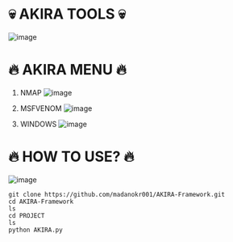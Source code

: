 # 💀 AKIRA TOOLS 💀
![image](https://github.com/user-attachments/assets/c4a23fdc-085d-4c0c-984a-a7fa053aa919)

# 🔥 AKIRA MENU 🔥
1. NMAP
![image](https://github.com/user-attachments/assets/c58a97c7-8233-4bc0-8f91-2bc02ab94fae)

2. MSFVENOM
![image](https://github.com/user-attachments/assets/4dc36fe1-4001-483f-bda5-f5941c5cdf73)

3. WINDOWS
![image](https://github.com/user-attachments/assets/d45a61da-04c4-43ea-be27-21c71d3c6bbd)

# 🔥 HOW TO USE? 🔥
![image](https://github.com/user-attachments/assets/62ff8ff7-1f8a-460c-8493-50b2a72bd6a8)
```
git clone https://github.com/madanokr001/AKIRA-Framework.git
cd AKIRA-Framework
ls
cd PROJECT
ls
python AKIRA.py






